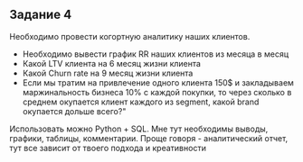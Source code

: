 ## Задание 4

Необходимо провести когортную аналитику наших клиентов. 

- Необходимо вывести график RR наших клиентов из месяца в месяц
- Какой LTV клиента на 6 месяц жизни клиента
- Какой Churn rate на 9 месяц жизни клиента
- Если мы тратим на привлечение одного клиента 150$ и закладываем маржинальность бизнеса 10% с каждой покупки, то через сколько в среднем окупается клиент каждого из segment, какой brand окупается дольше всего?"					
					
Использовать можно Python + SQL. Мне тут необходимы выводы, графики, таблицы, комментарии. Проще говоря - аналитический отчет, тут все зависит от твоего подхода и креативности	
